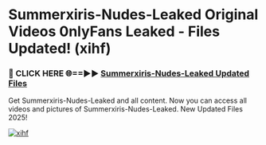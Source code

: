 # Summerxiris-Nudes-Leaked Original Videos 0nlyFans Leaked - Files Updated! (xihf)

<h3>🔴 CLICK HERE 🌐==►► <a href="https://tinyurl.com/4mcuefdz" rel="nofollow">Summerxiris-Nudes-Leaked Updated Files</a></h3>

Get Summerxiris-Nudes-Leaked and all content. Now you can access all videos and pictures of Summerxiris-Nudes-Leaked. New Updated Files 2025!

[![xihf](https://i.imgur.com/StAQSOY.gif)](https://tinyurl.com/4mcuefdz)
